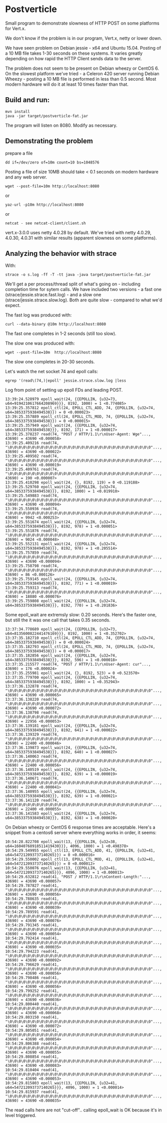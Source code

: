 # Postverticle

Small program to demonstrate slowness of HTTP POST on some platforms
for Vert.x.

We don't know if the problem is in our program, Vert.x, netty or lower down.

We have seen problem on Debian jessie - x64 and Ubuntu 15.04. Posting of
a 10 MB file takes 1-30 seconds on these systems. It varies greatly
depending on how rapid the HTTP Client sends data to the server.

The problem does not seem to be present on Debian wheezy or CentOS 6.
On the slowest platform we've tried - a Celeron 420 server running Debian
Wheezy - posting a 10 MB file is performed in less than 0.5 second.
Most modern hardware will do it at least 10 times faster than that.

## Build and run:

    mvn install
    java -jar target/postverticle-fat.jar

The program will listen on 8080. Modify as necessary.

## Demonstrating the problem

prepare a file

    dd if=/dev/zero of=10m count=10 bs=1048576

Posting a file of size 10MB should take < 0.1 seconds on modern
hardware and any web server.

    wget --post-file=10m http://localhost:8080

or

    yaz-url -p10m http://localhost:8080

or

    netcat - see netcat-client/client.sh

vert.x-3.0.0 uses netty 4.0.28 by default. We've tried with netty
4.0.29, 4.0.30, 4.0.31 with similar results (apparent slowness on some
platforms).

## Analyzing the behavior with strace

With:

    strace -o s.log -ff -T -tt java -java target/postverticle-fat.jar

We'll get a per process/thread split of what's going on - including
completion time for sytem calls. We have included two versions -
a fast one (strace/jessie.strace.fast.log) - and a slow one
(strace/jessie.strace.slow.log). Both are quite slow - compared to
what we'd expect.

The fast log was produced with:

    curl --data-binary @10m http://localhost:8080

The fast one completes in 1-2 seconds (still too slow).

The slow one was produced with:

    wget --post-file=10m  http://localhost:8080

The slow one completes in 20-30 seconds.

Let's watch the net socket 74 and epoll calls:

    egrep '(read\(74,)|epoll' jessie.strace.slow.log |less

Log from point of setting up epoll FDs and leading POST.

    13:39:24.528979 epoll_wait(24, {{EPOLLIN, {u32=73, u64=9194210617664208969}}}, 8192, 1000) = 1 <0.774085>
    13:39:25.357812 epoll_ctl(24, EPOLL_CTL_ADD, 74, {EPOLLIN, {u32=74, u64=3853375938494538}}) = 0 <0.000023>
    13:39:25.357889 epoll_ctl(24, EPOLL_CTL_MOD, 74, {EPOLLIN, {u32=74, u64=3853375938494538}}) = 0 <0.000015>
    13:39:25.357949 epoll_wait(24, {{EPOLLIN, {u32=74, u64=3853375938494538}}}, 8192, 171) = 1 <0.000017>
    13:39:25.378237 read(74, "POST / HTTP/1.1\r\nUser-Agent: Wge"..., 43690) = 43690 <0.000058>
    13:39:25.409216 read(74, "\0\0\0\0\0\0\0\0\0\0\0\0\0\0\0\0\0\0\0\0\0\0\0\0\0\0\0\0\0\0\0\0"..., 43690) = 43690 <0.000022>
    13:39:25.409502 read(74, "\0\0\0\0\0\0\0\0\0\0\0\0\0\0\0\0\0\0\0\0\0\0\0\0\0\0\0\0\0\0\0\0"..., 43690) = 43690 <0.000019>
    13:39:25.409761 read(74, "\0\0\0\0\0\0\0\0\0\0\0\0\0\0\0\0\0\0\0\0\0\0\0\0\0\0\0\0\0\0\0\0"..., 43690) = 190 <0.000007>
    13:39:25.410298 epoll_wait(24, {}, 8192, 119) = 0 <0.119188>
    13:39:25.529760 epoll_wait(24, {{EPOLLIN, {u32=74, u64=3853375938494538}}}, 8192, 1000) = 1 <0.019910>
    13:39:25.549883 read(74, "\0\0\0\0\0\0\0\0\0\0\0\0\0\0\0\0\0\0\0\0\0\0\0\0\0\0\0\0\0\0\0\0"..., 43690) = 43690 <0.000094>
    13:39:25.550936 read(74, "\0\0\0\0\0\0\0\0\0\0\0\0\0\0\0\0\0\0\0\0\0\0\0\0\0\0\0\0\0\0\0\0"..., 43690) = 9942 <0.000253>
    13:39:25.551674 epoll_wait(24, {{EPOLLIN, {u32=74, u64=3853375938494538}}}, 8192, 978) = 1 <0.000051>
    13:39:25.551876 read(74, "\0\0\0\0\0\0\0\0\0\0\0\0\0\0\0\0\0\0\0\0\0\0\0\0\0\0\0\0\0\0\0\0"..., 43690) = 9024 <0.000048>
    13:39:25.552131 epoll_wait(24, {{EPOLLIN, {u32=74, u64=3853375938494538}}}, 8192, 978) = 1 <0.205514>
    13:39:25.757859 read(74, "\0\0\0\0\0\0\0\0\0\0\0\0\0\0\0\0\0\0\0\0\0\0\0\0\0\0\0\0\0\0\0\0"..., 43690) = 43690 <0.000094>
    13:39:25.758798 read(74, "\0\0\0\0\0\0\0\0\0\0\0\0\0\0\0\0\0\0\0\0\0\0\0\0\0\0\0\0\0\0\0\0"..., 43690) = 86 <0.000126>
    13:39:25.759145 epoll_wait(24, {{EPOLLIN, {u32=74, u64=3853375938494538}}}, 8192, 771) = 1 <0.000019>
    13:39:25.759313 read(74, "\0\0\0\0\0\0\0\0\0\0\0\0\0\0\0\0\0\0\0\0\0\0\0\0\0\0\0\0\0\0\0\0"..., 43690) = 18880 <0.000076>
    13:39:25.759808 epoll_wait(24, {{EPOLLIN, {u32=74, u64=3853375938494538}}}, 8192, 770) = 1 <0.201836>

Some epoll_wait are extremsly slow: 0.20 seconds. Here's the faster one,
but still the it was one call that takes 0.35 seconds.

    13:37:34.778689 epoll_wait(24, {{EPOLLIN, {u32=73, u64=8135600822441476169}}}, 8192, 1000) = 1 <0.352702>
    13:37:35.182710 epoll_ctl(24, EPOLL_CTL_ADD, 74, {EPOLLIN, {u32=74, u64=3853375938494538}}) = 0 <0.000024>
    13:37:35.182793 epoll_ctl(24, EPOLL_CTL_MOD, 74, {EPOLLIN, {u32=74, u64=3853375938494538}}) = 0 <0.000017>
    13:37:35.182856 epoll_wait(24, {{EPOLLIN, {u32=74, u64=3853375938494538}}}, 8192, 596) = 1 <0.000018>
    13:37:35.215577 read(74, "POST / HTTP/1.1\r\nUser-Agent: cur"..., 43690) = 176 <0.000024>
    13:37:35.255981 epoll_wait(24, {}, 8192, 523) = 0 <0.523570>
    13:37:35.779700 epoll_wait(24, {{EPOLLIN, {u32=74, u64=3853375938494538}}}, 8192, 1000) = 1 <0.352943>
    13:37:36.132878 read(74, "\0\0\0\0\0\0\0\0\0\0\0\0\0\0\0\0\0\0\0\0\0\0\0\0\0\0\0\0\0\0\0\0"..., 43690) = 43690 <0.000065>
    13:37:36.138220 read(74, "\0\0\0\0\0\0\0\0\0\0\0\0\0\0\0\0\0\0\0\0\0\0\0\0\0\0\0\0\0\0\0\0"..., 43690) = 43690 <0.000072>
    13:37:36.138798 read(74, "\0\0\0\0\0\0\0\0\0\0\0\0\0\0\0\0\0\0\0\0\0\0\0\0\0\0\0\0\0\0\0\0"..., 43690) = 22956 <0.000053>
    13:37:36.139181 epoll_wait(24, {{EPOLLIN, {u32=74, u64=3853375938494538}}}, 8192, 641) = 1 <0.000022>
    13:37:36.139329 read(74, "\0\0\0\0\0\0\0\0\0\0\0\0\0\0\0\0\0\0\0\0\0\0\0\0\0\0\0\0\0\0\0\0"..., 43690) = 22400 <0.000046>
    13:37:36.139873 epoll_wait(24, {{EPOLLIN, {u32=74, u64=3853375938494538}}}, 8192, 640) = 1 <0.000027>
    13:37:36.140063 read(74, "\0\0\0\0\0\0\0\0\0\0\0\0\0\0\0\0\0\0\0\0\0\0\0\0\0\0\0\0\0\0\0\0"..., 43690) = 22400 <0.000056>
    13:37:36.140519 epoll_wait(24, {{EPOLLIN, {u32=74, u64=3853375938494538}}}, 8192, 639) = 1 <0.000019>
    13:37:36.140671 read(74, "\0\0\0\0\0\0\0\0\0\0\0\0\0\0\0\0\0\0\0\0\0\0\0\0\0\0\0\0\0\0\0\0"..., 43690) = 22400 <0.000041>
    13:37:36.140955 epoll_wait(24, {{EPOLLIN, {u32=74, u64=3853375938494538}}}, 8192, 639) = 1 <0.000021>
    13:37:36.141120 read(74, "\0\0\0\0\0\0\0\0\0\0\0\0\0\0\0\0\0\0\0\0\0\0\0\0\0\0\0\0\0\0\0\0"..., 43690) = 22400 <0.000055>
    13:37:36.141583 epoll_wait(24, {{EPOLLIN, {u32=74, u64=3853375938494538}}}, 8192, 638) = 1 <0.000020>

On Debian wheezy or CentOS 6 response times are acceptable. Here's a snippet from
a centos6 server where everything works in order, it seems:

    10:54:28.822708 epoll_wait(13, {{EPOLLIN, {u32=38, u64=16040768918511419430}}}, 4096, 1000) = 1 <0.498378>
    10:54:29.549955 epoll_ctl(13, EPOLL_CTL_ADD, 41, {EPOLLIN, {u32=41, u64=547212093737140265}}) = 0 <0.000016>
    10:54:29.550002 epoll_ctl(13, EPOLL_CTL_MOD, 41, {EPOLLIN, {u32=41, u64=547212093737140265}}) = 0 <0.000012>
    10:54:29.550076 epoll_wait(13, {{EPOLLIN, {u32=41, u64=547212093737140265}}}, 4096, 1000) = 1 <0.000013>
    10:54:29.632812 read(41, "POST / HTTP/1.1\r\nContent-Length:"..., 43690) = 43690 <0.000057>
    10:54:29.787827 read(41, "\0\0\0\0\0\0\0\0\0\0\0\0\0\0\0\0\0\0\0\0\0\0\0\0\0\0\0\0\0\0\0\0"..., 43690) = 43690 <0.000056>
    10:54:29.788635 read(41, "\0\0\0\0\0\0\0\0\0\0\0\0\0\0\0\0\0\0\0\0\0\0\0\0\0\0\0\0\0\0\0\0"..., 43690) = 43690 <0.000039>
    10:54:29.789591 read(41, "\0\0\0\0\0\0\0\0\0\0\0\0\0\0\0\0\0\0\0\0\0\0\0\0\0\0\0\0\0\0\0\0"..., 43690) = 43690 <0.000076>
    10:54:29.791345 read(41, "\0\0\0\0\0\0\0\0\0\0\0\0\0\0\0\0\0\0\0\0\0\0\0\0\0\0\0\0\0\0\0\0"..., 43690) = 43690 <0.000054>
    10:54:29.792414 read(41, "\0\0\0\0\0\0\0\0\0\0\0\0\0\0\0\0\0\0\0\0\0\0\0\0\0\0\0\0\0\0\0\0"..., 43690) = 43690 <0.000035>
    10:54:29.794223 read(41, "\0\0\0\0\0\0\0\0\0\0\0\0\0\0\0\0\0\0\0\0\0\0\0\0\0\0\0\0\0\0\0\0"..., 43690) = 43690 <0.000092>
    10:54:29.796629 read(41, "\0\0\0\0\0\0\0\0\0\0\0\0\0\0\0\0\0\0\0\0\0\0\0\0\0\0\0\0\0\0\0\0"..., 43690) = 43690 <0.000056>
    10:54:29.798486 read(41, "\0\0\0\0\0\0\0\0\0\0\0\0\0\0\0\0\0\0\0\0\0\0\0\0\0\0\0\0\0\0\0\0"..., 43690) = 43690 <0.000056>
    10:54:29.799252 read(41, "\0\0\0\0\0\0\0\0\0\0\0\0\0\0\0\0\0\0\0\0\0\0\0\0\0\0\0\0\0\0\0\0"..., 43690) = 43690 <0.000036>
    10:54:29.800440 read(41, "\0\0\0\0\0\0\0\0\0\0\0\0\0\0\0\0\0\0\0\0\0\0\0\0\0\0\0\0\0\0\0\0"..., 43690) = 43690 <0.000068>
    10:54:29.803150 read(41, "\0\0\0\0\0\0\0\0\0\0\0\0\0\0\0\0\0\0\0\0\0\0\0\0\0\0\0\0\0\0\0\0"..., 43690) = 43690 <0.000072>
    10:54:29.805051 read(41, "\0\0\0\0\0\0\0\0\0\0\0\0\0\0\0\0\0\0\0\0\0\0\0\0\0\0\0\0\0\0\0\0"..., 43690) = 43690 <0.000054>
    10:54:29.806388 read(41, "\0\0\0\0\0\0\0\0\0\0\0\0\0\0\0\0\0\0\0\0\0\0\0\0\0\0\0\0\0\0\0\0"..., 43690) = 43690 <0.000055>
    10:54:29.808854 read(41, "\0\0\0\0\0\0\0\0\0\0\0\0\0\0\0\0\0\0\0\0\0\0\0\0\0\0\0\0\0\0\0\0"..., 43690) = 43690 <0.000083>
    10:54:29.810404 read(41, "\0\0\0\0\0\0\0\0\0\0\0\0\0\0\0\0\0\0\0\0\0\0\0\0\0\0\0\0\0\0\0\0"..., 43690) = 43690 <0.000053>
    10:54:29.815803 epoll_wait(13, {{EPOLLIN, {u32=41, u64=547212093737140265}}}, 4096, 1000) = 1 <0.000014>
    10:54:29.815937 read(41, "\0\0\0\0\0\0\0\0\0\0\0\0\0\0\0\0\0\0\0\0\0\0\0\0\0\0\0\0\0\0\0\0"..., 43690) = 43690 <0.000035>

The read calls here are not "cut-off".. calling epoll_wait is OK because it's in level triggered.
